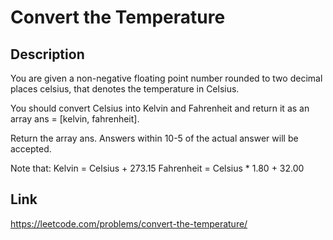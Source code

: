 # Convert the Temperature

## Description

You are given a non-negative floating point number rounded to two decimal places celsius, that denotes the temperature in Celsius.

You should convert Celsius into Kelvin and Fahrenheit and return it as an array ans = [kelvin, fahrenheit].

Return the array ans. Answers within 10-5 of the actual answer will be accepted.

Note that:
Kelvin = Celsius + 273.15
Fahrenheit = Celsius * 1.80 + 32.00

## Link

https://leetcode.com/problems/convert-the-temperature/

